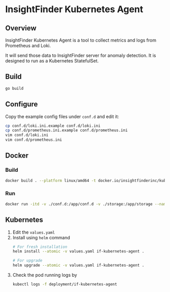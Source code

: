 # InsightFinder Kubernetes Agent
## Overview
InsightFinder Kubernetes Agent is a tool to collect metrics and logs from Prometheus and Loki.

It will send those data to InsightFinder server for anomaly detection. It is designed to run as a Kubernetes StatefulSet.

## Build
```bash
go build
```

## Configure
Copy the example config files under `conf.d` and edit it:
```bash
cp conf.d/loki.ini.example conf.d/loki.ini
cp conf.d/prometheus.ini.example conf.d/prometheus.ini
vim conf.d/loki.ini
vim conf.d/prometheus.ini
```

## Docker
### Build
```bash
docker build . --platform linux/amd64 -t docker.io/insightfinderinc/kubernetes-agent:latest
```
### Run
```bash
docker run -itd -v ./conf.d:/app/conf.d -v ./storage:/app/storage --name if-kubernetes-agent docker.io/insightfinderinc/kubernetes-agent:latest
```

## Kubernetes
1. Edit the `values.yaml`
2. Install using `helm` command
    ```bash
    # For fresh installation
    helm install --atomic -v values.yaml if-kubernetes-agent .
    
    # For upgrade
    helm upgrade --atomic -v values.yaml if-kubernetes-agent .
    ```
3. Check the pod running logs by
    ```bash
    kubectl logs -f deployment/if-kubernetes-agent
    ```